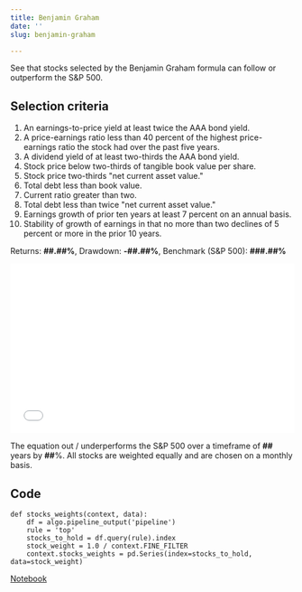 ```yaml
---
title: Benjamin Graham
date: ''
slug: benjamin-graham

---
```

See that stocks selected by the Benjamin Graham formula can follow or outperform the S&P 500.

<h2>Selection criteria</h2>

 1. An earnings-to-price yield at least twice the AAA bond yield.
 2. A price-earnings ratio less than 40 percent of the highest price-earnings ratio the stock had over the past five years.
 3. A dividend yield of at least two-thirds the AAA bond yield.
 4. Stock price below two-thirds of tangible book value per share.
 5. Stock price two-thirds "net current asset value."
 6. Total debt less than book value.
 7. Current ratio greater than two.
 8. Total debt less than twice "net current asset value."
 9. Earnings growth of prior ten years at least 7 percent on an annual basis.
10. Stability of growth of earnings in that no more than two declines of 5 percent or more in the prior 10 years.

Returns: **##.##%**, Drawdown: **-##.##%**, Benchmark (S&P 500): **###.##%**

<iframe width="100%" height="300px" frameborder="0" scrolling="no" src="//plotly.com/\~ayako0/11.embed?link=false&modebar=false&logo=false"></iframe>

The equation out / underperforms the S&P 500 over a timeframe of **##** years by **##**%. All stocks are weighted equally and are chosen on a monthly basis.

<h2>Code</h2>

    def stocks_weights(context, data):
        df = algo.pipeline_output('pipeline')
        rule = 'top'
        stocks_to_hold = df.query(rule).index
        stock_weight = 1.0 / context.FINE_FILTER
        context.stocks_weights = pd.Series(index=stocks_to_hold, data=stock_weight)

<a href="https://google.com">Notebook</a>